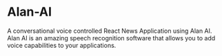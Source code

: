 # Alan-AI
A conversational voice controlled React News Application using Alan AI. Alan AI is an amazing speech recognition software that allows you to add voice capabilities to your applications.
